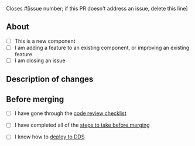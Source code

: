 Closes #[issue number; if this PR doesn't address an issue, delete this line] 

## About 
- [ ] This is a new component 
- [ ] I am adding a feature to an existing component, or improving an existing feature
- [ ] I am closing an issue 

## Description of changes 

## Before merging
- [ ] I have gone through the [code review checklist](https://github.com/plotly/dash-component-boilerplate/blob/master/%7B%7Bcookiecutter.project_shortname%7D%7D/review_checklist.md)
- [ ] I have completed all of the [steps to take before merging](https://github.com/plotly/dash-bio/blob/master/.github/before_merging.md)
- [ ] I know how to [deploy to DDS](https://github.com/plotly/dash-bio/blob/master/.github/deploying_to_dds.md)



